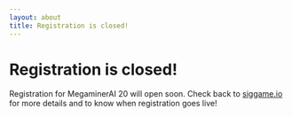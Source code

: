 ```yaml
---
layout: about
title: Registration is closed!
---
```

# Registration is closed!

Registration for MegaminerAI 20 will open soon. Check back to [siggame.io](http://siggame.io) for more details and
to know when registration goes live!